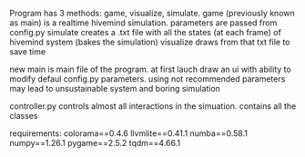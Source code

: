 Program has 3 methods:
game, visualize, simulate.
game (previously known as main) is a realtime hivemind simulation. parameters are passed from config.py
simulate creates a .txt file with all the states (at each frame) of hivemind system (bakes the simulation)
visualize draws from that txt file to save time

new main is main file of the program. at first lauch draw an ui with ability to modify defaul config.py parameters. using not recommended parameters may lead to unsustainable system and boring simulation

controller.py controls almost all interactions in the simuation. contains all the classes

requirements:
colorama==0.4.6
llvmlite==0.41.1
numba==0.58.1
numpy==1.26.1
pygame==2.5.2
tqdm==4.66.1
